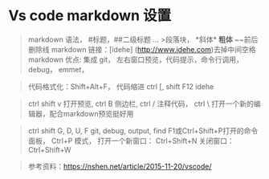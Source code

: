 # Vs code markdown 设置

> markdown 语法， #标题，##二级标题 ... >段落块， \*斜体* **粗体** ~~前后删除线
> markdown 链接：[idehe] (http://www.idehe.com)去掉中间空格
> markdown 优点: 集成 git， 左右窗口预览，代码提示，命令行调用，debug， emmet，

> 代码格式化：Shift+Alt+F， 代码缩进 ctrl [, shift F12 idehe

> ctrl shift v 打开预览, ctrl B 侧边栏, ctrl / 注释代码， ctrl \ 打开一个新的编辑器，配合markdown预览挺好用

> ctrl shift G, D, U, F git, debug, output, find
> F1或Ctrl+Shift+P打开的命令面板， Ctrl+P 模式， 打开一个新窗口： Ctrl+Shift+N
关闭窗口： Ctrl+Shift+W



> 参考资料：https://nshen.net/article/2015-11-20/vscode/



